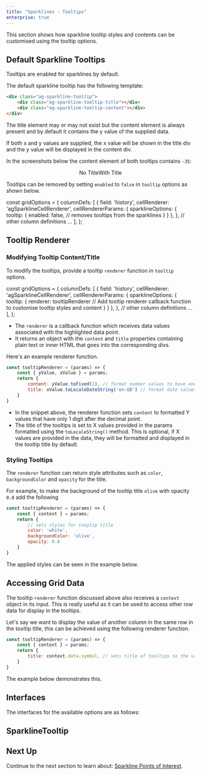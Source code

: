 ```yaml
---
title: "Sparklines - Tooltips"
enterprise: true
---
```


This section shows how sparkline tooltip styles and contents can be customised using the tooltip options.

## Default Sparkline Tooltips

Tooltips are enabled for sparklines by default.

The default sparkline tooltip has the following template:

```html
<div class="ag-sparkline-tooltip">
    <div class="ag-sparkline-tooltip-title"></div>
    <div class="ag-sparkline-tooltip-content"></div>
</div>
```

The title element may or may not exist but the content element is always present and by default it contains the y value of the supplied data.

If both x and y values are supplied, the x value will be shown in the title div and the y value will be displayed in the content div.

In the screenshots below the content element of both tooltips contains `-35`:

<div style="display: flex; justify-content: center;">
    <image-caption src="resources/tooltip-no-title.png" alt="Tooltip without the title element" width="250px" constrained="true">No Title</image-caption>
    <image-caption src="resources/tooltip-title.png" alt="Tooltip with a title element" width="250px" constrained="true">With Title</image-caption>
</div>

Tooltips can be removed by setting `enabled` to `false` in `tooltip` options as shown below.

<snippet>
const gridOptions = {
    columnDefs: [
        {
            field: 'history',
            cellRenderer: 'agSparklineCellRenderer',
            cellRendererParams: {
                sparklineOptions: {
                    tooltip: {
                        enabled: false, // removes tooltips from the sparklines
                    }
                }
            },
        },
        // other column definitions ...
    ],
};
</snippet>

## Tooltip Renderer

### Modifying Tooltip Content/Title

To modify the tooltips, provide a tooltip `renderer` function in `tooltip` options.

<snippet>
const gridOptions = {
    columnDefs: [
        {
            field: 'history',
            cellRenderer: 'agSparklineCellRenderer',
            cellRendererParams: {
                sparklineOptions: {
                    tooltip: {
                        renderer: tooltipRenderer // Add tooltip renderer callback function to customise tooltip styles and content
                    }
                }
            },
        },
        // other column definitions ...
    ],
};
</snippet>

- The `renderer` is a callback function which receives data values associated with the highlighted data point.
- It returns an object with the `content` and `title` properties containing plain text or inner HTML that goes into the corresponding divs.

Here's an example renderer function.

```js
const tooltipRenderer = (params) => {
    const { yValue, xValue } = params;
    return {
        content: yValue.toFixed(1), // format number values to have one digit after the decimal point
        title: xValue.toLocaleDateString('en-GB') // format date values to British English date strings
    }
}
```

- In the snippet above, the renderer function sets `content` to formatted Y values that have only 1 digit after the decimal point.
- The title of the tooltips is set to X values provided in the params formatted using the `toLocaleString()` method. This is optional, if X values are provided in the data, they will be formatted and displayed in the tooltip title by default.


<grid-example title='Sparkline Tooltips Custom Content and Title' name='sparkline-tooltip-content' type='generated' options='{ "enterprise": true, "exampleHeight": 585, "modules": ["clientside", "sparklines"] }'></grid-example>


### Styling Tooltips

The `renderer` function can return style attributes such as `color`, `backgroundColor` and `opacity` for the title.

For example, to make the background of the tooltip title `olive` with opacity `0.8` add the following

```js
const tooltipRenderer = (params) => {
    const { context } = params;
    return {
        // sets styles for tooptip title
        color: 'white',
        backgroundColor: 'olive',
        opacity: 0.8
    }
}
```

The applied styles can be seen in the example below.

<grid-example title='Sparkline Tooltips Custom Styling' name='sparkline-tooltip-styles' type='generated' options='{ "enterprise": true, "exampleHeight": 585, "modules": ["clientside", "sparklines"] }'></grid-example>


## Accessing Grid Data

The tooltip `renderer` function discussed above also receives a `context` object in its input. This is really useful as it can be used to access other row data for display in the tooltips.

Let's say we want to display the value of another column in the same row in the tooltip title, this can be achieved using the following renderer function.

```js
const tooltipRenderer = (params) => {
    const { context } = params;
    return {
        title: context.data.symbol, // sets title of tooltips to the value for the 'symbol' field
    }
}
```

The example below demonstrates this.

<grid-example title='Sparkline Tooltips Context' name='sparkline-tooltip-context' type='generated' options='{ "enterprise": true, "exampleHeight": 585, "modules": ["clientside", "sparklines"] }'></grid-example>

## Interfaces
The interfaces for the available options are as follows:

## SparklineTooltip

<interface-documentation interfaceName='SparklineTooltip' ></interface-documentation>

## Next Up

Continue to the next section to learn about: [Sparkline Points of Interest](/sparklines-points-of-interest/).
